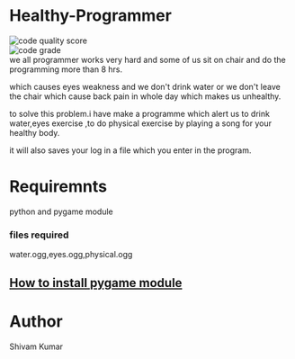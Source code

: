 # Healthy-Programmer

![code quality score](https://www.code-inspector.com/project/16741/score/svg)<br>
![code grade](https://www.code-inspector.com/project/16741/status/svg)<br>
we all programmer works very hard and some of us sit on chair and do the programming more than 8 hrs.

which causes eyes weakness and we don't drink water or we don't leave the chair which cause back pain in whole day which makes us unhealthy.

to solve this problem.i have make a programme which alert us to drink water,eyes exercise ,to do physical exercise by playing a song for your healthy body.

it will also saves your log in a file which you enter in the program.

# Requiremnts
python and pygame module
### files required
water.ogg,eyes.ogg,physical.ogg
## [How to install pygame module](https://www.pygame.org/wiki/GettingStarted)
# Author
Shivam Kumar
